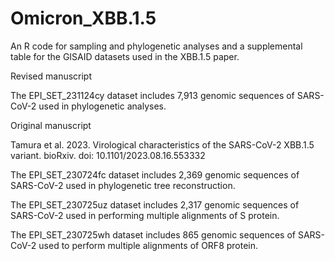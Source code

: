 # Omicron_XBB.1.5

An R code for sampling and phylogenetic analyses and a supplemental table for the GISAID datasets used in the XBB.1.5 paper.

Revised manuscript

The EPI_SET_231124cy dataset includes 7,913 genomic sequences of SARS-CoV-2 used in phylogenetic analyses.

Original manuscript

Tamura et al. 2023. Virological characteristics of the SARS-CoV-2 XBB.1.5 variant. bioRxiv. doi: 10.1101/2023.08.16.553332

The EPI_SET_230724fc dataset includes 2,369 genomic sequences of SARS-CoV-2 used in phylogenetic tree reconstruction.

The EPI_SET_230725uz dataset includes 2,317 genomic sequences of SARS-CoV-2 used in performing multiple alignments of S protein.

The EPI_SET_230725wh dataset includes 865 genomic sequences of SARS-CoV-2 used to perform multiple alignments of ORF8 protein.
